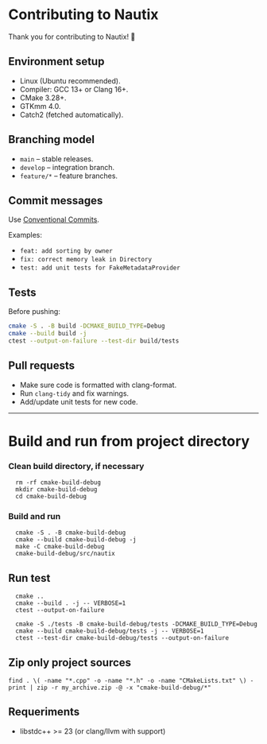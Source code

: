 # Contributing to Nautix

Thank you for contributing to Nautix! 🚀

## Environment setup
- Linux (Ubuntu recommended).
- Compiler: GCC 13+ or Clang 16+.
- CMake 3.28+.
- GTKmm 4.0.
- Catch2 (fetched automatically).

## Branching model
- `main` – stable releases.
- `develop` – integration branch.
- `feature/*` – feature branches.

## Commit messages
Use [Conventional Commits](https://www.conventionalcommits.org/).

Examples:
- `feat: add sorting by owner`
- `fix: correct memory leak in Directory`
- `test: add unit tests for FakeMetadataProvider`

## Tests
Before pushing:
```bash
cmake -S . -B build -DCMAKE_BUILD_TYPE=Debug
cmake --build build -j
ctest --output-on-failure --test-dir build/tests
```

## Pull requests
- Make sure code is formatted with clang-format.
- Run `clang-tidy` and fix warnings.
- Add/update unit tests for new code.


---

# Build and run from project directory

### Clean build directory, if necessary
```shell
  rm -rf cmake-build-debug
  mkdir cmake-build-debug
  cd cmake-build-debug
```

### Build and run
```shell
  cmake -S . -B cmake-build-debug
  cmake --build cmake-build-debug -j
  make -C cmake-build-debug
  cmake-build-debug/src/nautix
```

## Run test
```shell
  cmake ..
  cmake --build . -j -- VERBOSE=1
  ctest --output-on-failure
```

```shell
  cmake -S ./tests -B cmake-build-debug/tests -DCMAKE_BUILD_TYPE=Debug
  cmake --build cmake-build-debug/tests -j -- VERBOSE=1
  ctest --test-dir cmake-build-debug/tests --output-on-failure
```

## Zip only project sources
```shell
find . \( -name "*.cpp" -o -name "*.h" -o -name "CMakeLists.txt" \) -print | zip -r my_archive.zip -@ -x "cmake-build-debug/*"
```

## Requeriments
- libstdc++ >= 23 (or clang/llvm with support)
